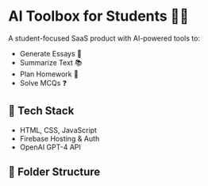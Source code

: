 # AI Toolbox for Students 🧠✨

A student-focused SaaS product with AI-powered tools to:

- Generate Essays 📝
- Summarize Text 📚
- Plan Homework 📅
- Solve MCQs ❓

## 🚀 Tech Stack

- HTML, CSS, JavaScript
- Firebase Hosting & Auth
- OpenAI GPT-4 API

## 📁 Folder Structure

